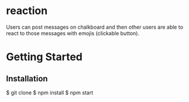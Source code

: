 # reaction

Users can post messages on chalkboard and then other users are able to react to those messages with emojis (clickable button).

# Getting Started

## Installation
$ git clone $ npm install $ npm start
